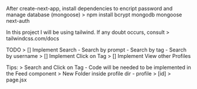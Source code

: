 After create-next-app, install dependencies to encript password and manage database (mongoose)
    > npm install bcrypt mongodb mongoose next-auth 

In this project I will be using tailwind. If any doubt occurs, consult
    > tailwindcss.com/docs

TODO
    > [] Implement Search
        - Search by prompt
        - Search by tag
        - Search by username
    > [] Implement Click on Tag
    > [] Implement View other Profiles

Tips:
    > Search and Click on Tag
        - Code will be needed to be implemented in the Feed component
    > New Folder inside profile dir
        - profile > [id] > page.jsx